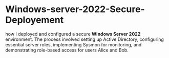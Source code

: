 # Windows-server-2022-Secure-Deployement
how I deployed and configured a secure **Windows Server 2022** environment. The process involved setting up Active Directory, configuring essential server roles, implementing Sysmon for monitoring, and demonstrating role-based access for users Alice and Bob. 

